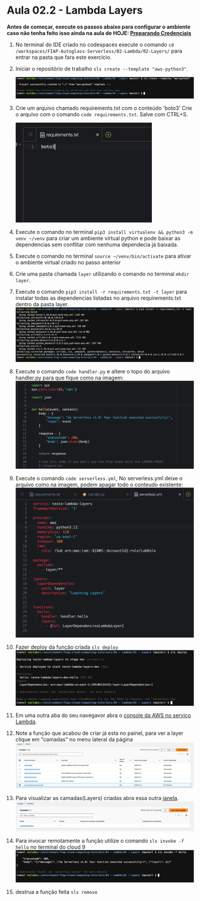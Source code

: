 # Aula 02.2 - Lambda Layers

**Antes de começar, execute os passos abaixo para configurar o ambiente caso não tenha feito isso ainda na aula de HOJE: [Preparando Credenciais](../../01-create-codespaces/Inicio-de-aula.md)**


1. No terminal do IDE criado no codespaces execute o comando `cd /workspaces/FIAP-Autoglass-Serverless/02-Lambda/02-Layers/` para entrar na pasta que fara este exercicio.
   
2. Iniciar o repositório de trabalho `sls create --template "aws-python3"`.
  
    ![img/slscreate.png](img/slscreate.png)
3. Crie um arquivo chamado requirements.txt com o conteúdo 'boto3' Crie o arquivo com o comando `code requirements.txt`. Salve com CTRL+S.
       
      ![img/boto3.png](img/boto3.png)

4. Execute o comando no terminal `pip3 install virtualenv && python3 -m venv ~/venv` para criar um ambiente virtual python e pode baixar as dependencias sem conflitar com nenhuma dependecia já baixada.
5. Execute o comando no terminal `source ~/venv/bin/activate` para ativar o ambiente virtual criado no passo anterior
6. Crie uma pasta chamada `layer` utilizando o comando no terminal `mkdir layer`.
7. Execute o comando `pip3 install -r requirements.txt -t layer` para instalar todas as dependencias listadas no arquivo requirements.txt dentro da pasta layer.
    ![img/pipinstall.png](img/pipinstall.png)
8. Execute o comando `code handler.py` e altere o topo do arquivo handler.py para que fique como na imagem:
   ![img/topoarquivopython.png](img/topoarquivopython.png)
9.  Execute o comando `code serverless.yml`, No serverless.yml deixe o arquivo como na imagem, podem apagar todo o conteudo existente: 
   ![img/yamllayers.png](img/yamllayers.png)
10. Fazer deploy da função criada `sls deploy`
   ![img/slsdeploy.png](img/slsdeploy.png) 
11. Em uma outra aba do seu navegavor abra o [console da AWS no serviço Lambda](https://us-east-1.console.aws.amazon.com/lambda/home?region=us-east-1#/functions).
12. Note a função que acabou de criar já esta no painel, para ver a layer clique em "camadas" no menu lateral da página
    ![img/funcoescriadas.png](img/funcoescriadas.png)
13. Para visualizar as camadas(Layers) criadas abra essa outra [janela](https://us-east-1.console.aws.amazon.com/lambda/home?region=us-east-1#/layers).
    ![img/camadascriadas.png](img/camadascriadas.png)
13. Para invocar remotamente a função utilize o comando `sls invoke -f hello` no terminal do cloud 9
  ![img/slsinvoke.png](img/slsinvoke.png)
1.  destrua a função feita `sls remove`